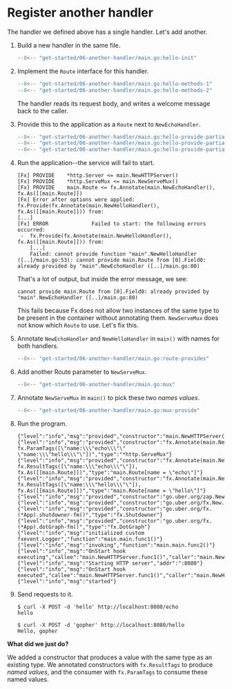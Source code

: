 # Register another handler

The handler we defined above has a single handler.
Let's add another.

1. Build a new handler in the same file.

     ```go
     --8<-- "get-started/06-another-handler/main.go:hello-init"
     ```

2. Implement the `Route` interface for this handler.

     ```go
     --8<-- "get-started/06-another-handler/main.go:hello-methods-1"
     --8<-- "get-started/06-another-handler/main.go:hello-methods-2"
     ```

     The handler reads its request body,
     and writes a welcome message back to the caller.

3. Provide this to the application as a `Route` next to `NewEchoHandler`.

     ```go
     --8<-- "get-started/06-another-handler/main.go:hello-provide-partial-1"
     --8<-- "get-started/06-another-handler/main.go:hello-provide-partial-2"
     --8<-- "get-started/06-another-handler/main.go:hello-provide-partial-3"
     ```

4. Run the application--the service will fail to start.

     ```
     [Fx] PROVIDE    *http.Server <= main.NewHTTPServer()
     [Fx] PROVIDE    *http.ServeMux <= main.NewServeMux()
     [Fx] PROVIDE    main.Route <= fx.Annotate(main.NewEchoHandler(), fx.As([[main.Route]])
     [Fx] Error after options were applied: fx.Provide(fx.Annotate(main.NewHelloHandler(), fx.As([[main.Route]])) from:
     [...]
     [Fx] ERROR              Failed to start: the following errors occurred:
      -  fx.Provide(fx.Annotate(main.NewHelloHandler(), fx.As([[main.Route]])) from:
         [...]
         Failed: cannot provide function "main".NewHelloHandler ([..]/main.go:53): cannot provide main.Route from [0].Field0: already provided by "main".NewEchoHandler ([..]/main.go:80)
     ```

     That's a lot of output, but inside the error message, we see:

     ```
     cannot provide main.Route from [0].Field0: already provided by "main".NewEchoHandler ([..]/main.go:80)
     ```

     This fails because Fx does not allow two instances of the same type
     to be present in the container without annotating them.
     `NewServeMux` does not know which `Route` to use. Let's fix this.

5. Annotate `NewEchoHandler` and `NewHelloHandler` in `main()` with names for
   both handlers.

     ```go
     --8<-- "get-started/06-another-handler/main.go:route-provides"
     ```

6. Add another Route parameter to `NewServeMux`.

     ```go
     --8<-- "get-started/06-another-handler/main.go:mux"
     ```

7. Annotate `NewServeMux` in `main()` to pick these two *names values*.

     ```go
     --8<-- "get-started/06-another-handler/main.go:mux-provide"
     ```

8. Run the program.

     ```
     {"level":"info","msg":"provided","constructor":"main.NewHTTPServer()","type":"*http.Server"}
     {"level":"info","msg":"provided","constructor":"fx.Annotate(main.NewServeMux(), fx.ParamTags([\"name:\\\"echo\\\"\" \"name:\\\"hello\\\"\"])","type":"*http.ServeMux"}
     {"level":"info","msg":"provided","constructor":"fx.Annotate(main.NewEchoHandler(), fx.ResultTags([\"name:\\\"echo\\\"\"]), fx.As([[main.Route]])","type":"main.Route[name = \"echo\"]"}
     {"level":"info","msg":"provided","constructor":"fx.Annotate(main.NewHelloHandler(), fx.ResultTags([\"name:\\\"hello\\\"\"]), fx.As([[main.Route]])","type":"main.Route[name = \"hello\"]"}
     {"level":"info","msg":"provided","constructor":"go.uber.org/zap.NewExample()","type":"*zap.Logger"}
     {"level":"info","msg":"provided","constructor":"go.uber.org/fx.New.func1()","type":"fx.Lifecycle"}
     {"level":"info","msg":"provided","constructor":"go.uber.org/fx.(*App).shutdowner-fm()","type":"fx.Shutdowner"}
     {"level":"info","msg":"provided","constructor":"go.uber.org/fx.(*App).dotGraph-fm()","type":"fx.DotGraph"}
     {"level":"info","msg":"initialized custom fxevent.Logger","function":"main.main.func1()"}
     {"level":"info","msg":"invoking","function":"main.main.func2()"}
     {"level":"info","msg":"OnStart hook executing","callee":"main.NewHTTPServer.func1()","caller":"main.NewHTTPServer"}
     {"level":"info","msg":"Starting HTTP server","addr":":8080"}
     {"level":"info","msg":"OnStart hook executed","callee":"main.NewHTTPServer.func1()","caller":"main.NewHTTPServer","runtime":"56.334µs"}
     {"level":"info","msg":"started"}
     ```

9. Send requests to it.

     ```
     $ curl -X POST -d 'hello' http://localhost:8080/echo
     hello

     $ curl -X POST -d 'gopher' http://localhost:8080/hello
     Hello, gopher
     ```

**What did we just do?**

We added a constructor that produces a value
with the same type as an existing type.
We annotated constructors with `fx.ResultTags` to produce *named values*,
and the consumer with `fx.ParamTags` to consume these named values.
